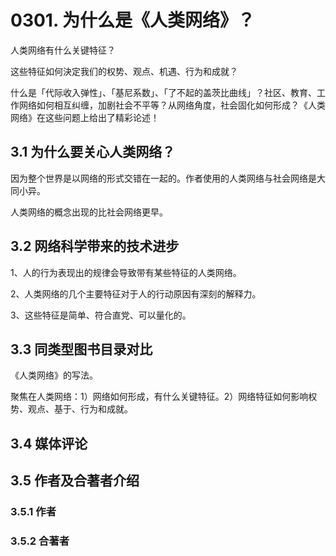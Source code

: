 # 0301. 为什么是《人类网络》？

人类网络有什么关键特征？

这些特征如何決定我们的权势、观点、机遇、行为和成就？

什么是「代际收入弹性」、「基尼系数」、「了不起的盖茨比曲线」？社区、教育、工作网络如何相互纠缠，加剧社会不平等？从网络角度，社会固化如何形成？《人类网络》在这些问题上给出了精彩论述！

## 3.1 为什么要关心人类网络？

因为整个世界是以网络的形式交错在一起的。作者使用的人类网络与社会网络是大同小异。

人类网络的概念出现的比社会网络更早。

## 3.2 网络科学带来的技术进步

1、人的行为表现出的规律会导致带有某些特征的人类网络。

2、人类网络的几个主要特征对于人的行动原因有深刻的解释力。

3、这些特征是简单、符合直党、可以量化的。

## 3.3 同类型图书目录对比

《人类网络》的写法。

聚焦在人类网络：1）网络如何形成，有什么关键特征。2）网络特征如何影响权势、观点、基于、行为和成就。

## 3.4 媒体评论

## 3.5 作者及合著者介绍

### 3.5.1 作者


### 3.5.2 合著者